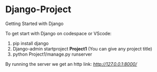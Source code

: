 # Django-Project
Getting Started with Django

To get start with Django on codespace or VScode: 
1. pip install django
2. Django-admin startproject **Project1**  (You can give any project title)
3. python Project1/manage.py runserver

By running the server we get an http link: *http://127.0.0.1:8000/*

